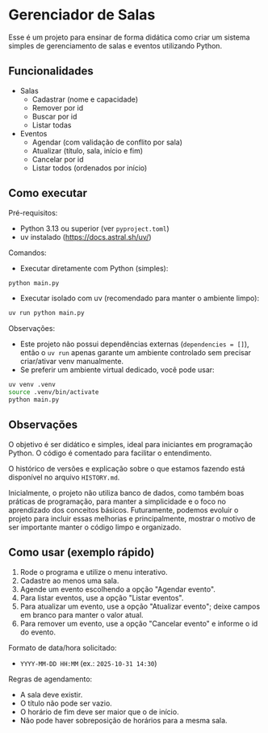 # Gerenciador de Salas

Esse é um projeto para ensinar de forma didática como criar um sistema simples de gerenciamento de salas e eventos utilizando Python.

## Funcionalidades

- Salas
  - Cadastrar (nome e capacidade)
  - Remover por id
  - Buscar por id
  - Listar todas
- Eventos
  - Agendar (com validação de conflito por sala)
  - Atualizar (título, sala, início e fim)
  - Cancelar por id
  - Listar todos (ordenados por início)

## Como executar

Pré-requisitos:

- Python 3.13 ou superior (ver `pyproject.toml`)
- uv instalado (https://docs.astral.sh/uv/)

Comandos:

- Executar diretamente com Python (simples):

```bash
python main.py
```

- Executar isolado com uv (recomendado para manter o ambiente limpo):

```bash
uv run python main.py
```

Observações:

- Este projeto não possui dependências externas (`dependencies = []`), então o `uv run` apenas garante um ambiente controlado sem precisar criar/ativar venv manualmente.
- Se preferir um ambiente virtual dedicado, você pode usar:

```bash
uv venv .venv
source .venv/bin/activate
python main.py
```

## Observações

O objetivo é ser didático e simples, ideal para iniciantes em programação Python. O código é comentado para facilitar o entendimento.

O histórico de versões e explicação sobre o que estamos fazendo está disponível no arquivo `HISTORY.md`.

Inicialmente, o projeto não utiliza banco de dados, como também boas práticas de programação, para manter a simplicidade e o foco no aprendizado dos conceitos básicos.
Futuramente, podemos evoluir o projeto para incluir essas melhorias e principalmente, mostrar o motivo de ser importante manter o código limpo e organizado.

## Como usar (exemplo rápido)

1. Rode o programa e utilize o menu interativo.
2. Cadastre ao menos uma sala.
3. Agende um evento escolhendo a opção "Agendar evento".
4. Para listar eventos, use a opção "Listar eventos".
5. Para atualizar um evento, use a opção "Atualizar evento"; deixe campos em branco para manter o valor atual.
6. Para remover um evento, use a opção "Cancelar evento" e informe o id do evento.

Formato de data/hora solicitado:

- `YYYY-MM-DD HH:MM` (ex.: `2025-10-31 14:30`)

Regras de agendamento:

- A sala deve existir.
- O título não pode ser vazio.
- O horário de fim deve ser maior que o de início.
- Não pode haver sobreposição de horários para a mesma sala.
